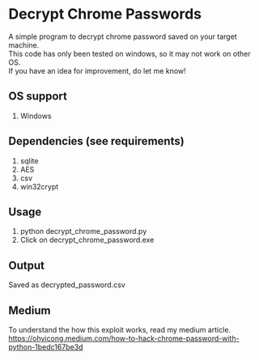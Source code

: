 # Decrypt Chrome Passwords
A simple program to decrypt chrome password saved on your target machine. <br>
This code has only been tested on windows, so it may not work on other OS.<br>
If you have an idea for improvement, do let me know!<br>

## OS support
1. Windows

## Dependencies (see requirements)
1. sqlite
2. AES
3. csv
4. win32crypt

## Usage
1. python decrypt_chrome_password.py<br>
2. Click on decrypt_chrome_password.exe 

## Output
Saved as decrypted_password.csv

## Medium
To understand the how this exploit works, read my medium article.
https://ohyicong.medium.com/how-to-hack-chrome-password-with-python-1bedc167be3d



